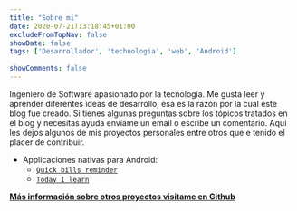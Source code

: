 ```yaml
---
title: "Sobre mi"
date: 2020-07-21T13:18:45+01:00
excludeFromTopNav: false
showDate: false
tags: ['Desarrollador', 'technologia', 'web', 'Android']
 
showComments: false
---
```

 
Ingeniero de Software apasionado por la tecnología. Me gusta leer y aprender diferentes ideas de desarrollo, esa es la razón por la cual este blog fue creado. Si tienes algunas preguntas sobre los tópicos tratados en el blog y necesitas ayuda envíame un email o escribe un comentario. Aqui les dejos algunos de mis proyectos personales entre otros que e tenido el placer de contribuir.
 
- Applicaciones nativas para Android:
   - [`Quick bills reminder`](https://play.google.com/store/apps/details?id=com.billsremind)
   - [`Today I learn`](https://play.google.com/store/apps/details?id=com.todayilearned)
 
 
**[Más información sobre otros proyectos visitame en Github](https://github.com/rensodiaz)**
 

